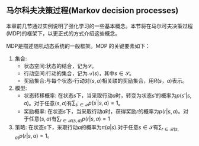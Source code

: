## 马尔科夫决策过程(Markov decision processes)

本章前几节通过实例说明了强化学习的一些基本概念。本节将在马尔可夫决策过程(MDP)的框架下，以更正式的方式介绍这些概念。

MDP是描述随机动态系统的一般框架。MDP 的关键要素如下：

1. 集合:
     - 状态空间:状态的结合，记为$\mathcal{S}$。
     - 行动空间:行动的集合，记为$\mathcal{A}(s)$，其中$s \in \mathcal{S}$。
     - 奖励集合:与每个状态-行动对$(s,a)$相关联的奖励集合，用$R(s，a)$表示。
2. 模型:
     - 状态转移概率: 在状态$s$下，当采取行动$a$时，转变为状态$s'$的概率为$p(s'|s,a)$。对于任意$(s,a)$有$\sum_{s^{\prime}\in\mathcal{S}}p(s^{\prime}|s,a)=1$。
     -  奖励概率: 在状态$s$下，当采取行动$a$时，获得奖励$r$的概率为$p(r|s,a)$。对于任意$(s,a)$有$\sum_{r\in\mathcal{R}(s,a)}p(r|s,a)=1$
3. 策略: 在状态$s$下，采取行动$a$的概率为$\pi(a|s).$对于任意$s \in \mathcal{S}$有$\sum_{r\in\mathcal{R}(s,a)}p(r|s,a)=1$。